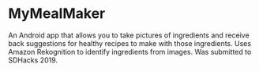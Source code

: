 # MyMealMaker
An Android app that allows you to take pictures of ingredients and receive back suggestions for healthy recipes to make with those ingredients.
Uses Amazon Rekognition to identify ingredients from images.
Was submitted to SDHacks 2019.
